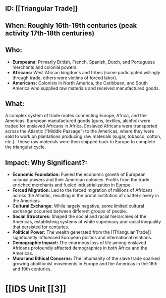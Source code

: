 ## ID: [[Triangular Trade]] 
## When: Roughly 16th-19th centuries (peak activity 17th-18th centuries)

## Who:
* **Europeans:** Primarily British, French, Spanish, Dutch, and Portuguese merchants and colonial powers.
* **Africans:**  West African kingdoms and tribes (some participated willingly through trade, others were victims of forced labor).
* **Americans:** Colonists in North America, the Caribbean, and South America who supplied raw materials and received manufactured goods.

## What:
A complex system of trade routes connecting Europe, Africa, and the Americas.  European manufactured goods (guns, textiles, alcohol) were traded for enslaved Africans in Africa.  Enslaved Africans were transported across the Atlantic ("Middle Passage") to the Americas, where they were sold to work on plantations producing raw materials (sugar, tobacco, cotton, etc.). These raw materials were then shipped back to Europe to complete the triangular cycle.

## Impact: Why Significant?:
* **Economic Foundation:** Fueled the economic growth of European colonial powers and their American colonies.  Profits from the trade enriched merchants and fueled industrialization in Europe.
* **Forced Migration:** Led to the forced migration of millions of Africans across the Atlantic, resulting in the brutal institution of chattel slavery in the Americas.
* **Cultural Exchange:** While largely negative, some limited cultural exchange occurred between different groups of people.
* **Social Structures:** Shaped the social and racial hierarchies of the Americas, establishing systems of white supremacy and racial inequality that persisted for centuries.
* **Political Power:** The wealth generated from the [[Triangular Trade]] significantly influenced European politics and international relations.
* **Demographic Impact:**  The enormous loss of life among enslaved Africans profoundly affected demographics in both Africa and the Americas.
* **Moral and Ethical Concerns:** The inhumanity of the slave trade sparked growing abolitionist movements in Europe and the Americas in the 18th and 19th centuries.

# [[IDS Unit [[3]]
